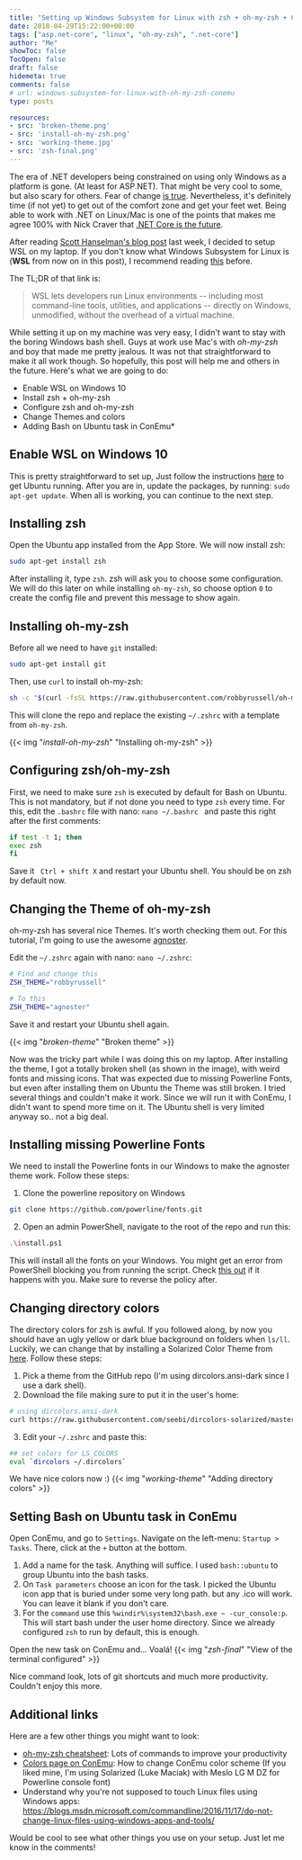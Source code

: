 ```yaml
---
title: "Setting up Windows Subsystem for Linux with zsh + oh-my-zsh + ConEmu"
date: 2018-04-29T15:22:00+00:00
tags: ["asp.net-core", "linux", "oh-my-zsh", ".net-core"]
author: "Me"
showToc: false
TocOpen: false
draft: false
hidemeta: true
comments: false
# url: windows-subsystem-for-linux-with-oh-my-zsh-conemu
type: posts

resources:
- src: 'broken-theme.png'
- src: 'install-oh-my-zsh.png'
- src: 'working-theme.jpg'
- src: 'zsh-final.png'
---
```


The era of .NET developers being constrained on using only Windows as a platform is gone. (At least for ASP.NET). That might be very cool to some, but also scary for others. Fear of change [is true](https://www.huffingtonpost.com/heidi-grant-halvorson-phd/why-we-dont-like-change_b_1072702.html). Nevertheless, it's definitely time (if not yet) to get out of the comfort zone and get your feet wet. Being able to work with .NET on Linux/Mac is one of the points that makes me agree 100% with Nick Craver that [.NET Core is the future](https://twitter.com/Nick_Craver/status/990317621559156736).

After reading [Scott Hanselman's blog post](https://www.hanselman.com/blog/SettingUpAShinyDevelopmentEnvironmentWithinLinuxOnWindows10.aspx) last week, I decided to setup WSL on my laptop. If you don't know what Windows Subsystem for Linux is (**WSL** from now on in this post), I recommend reading [this](https://docs.microsoft.com/en-us/windows/wsl/about/) before.

The TL;DR of that link is: 
> WSL lets developers run Linux environments -- including most command-line tools, utilities, and applications -- directly on Windows, unmodified, without the overhead of a virtual machine.
> 

While setting it up on my machine was very easy, I didn't want to stay with the boring Windows bash shell. Guys at work use Mac's with *oh-my-zsh* and boy that made me pretty jealous. It was not that straightforward to make it all work though. So hopefully, this post will help me and others in the future. Here's what we are going to do:

* Enable WSL on Windows 10
* Install zsh + oh-my-zsh
* Configure zsh and oh-my-zsh
* Change Themes and colors
* Adding Bash on Ubuntu task in ConEmu* 

## Enable WSL on Windows 10

This is pretty straightforward to set up, Just follow the instructions [here](https://docs.microsoft.com/en-us/windows/wsl/install-win10) to get Ubuntu running. After you are in, update the packages, by running:  `sudo apt-get update`. When all is working, you can continue to the next step.

## Installing zsh

Open the Ubuntu app installed from the App Store. We will now install zsh:

```bash
sudo apt-get install zsh
```

After installing it, type `zsh`. zsh will ask you to choose some configuration. We will do this later on while installing `oh-my-zsh`, so choose option `0` to create the config file and prevent this message to show again.

## Installing oh-my-zsh

Before all we need to have `git` installed:

```bash
sudo apt-get install git
```

Then, use `curl` to install oh-my-zsh:

```bash
sh -c "$(curl -fsSL https://raw.githubusercontent.com/robbyrussell/oh-my-zsh/master/tools/install.sh)"
```

This will clone the repo and replace the existing `~/.zshrc` with a template from `oh-my-zsh`.

{{< img "*install-oh-my-zsh*" "Installing oh-my-zsh" >}}

## Configuring zsh/oh-my-zsh

First, we need to make sure `zsh` is executed by default for Bash on Ubuntu. This is not mandatory, but if not done you need to type `zsh` every time. For this, edit the `.bashrc` file with nano: `nano ~/.bashrc ` and paste this right after the first comments:


```bash
if test -t 1; then
exec zsh
fi
```

Save it ` Ctrl + shift X` and restart your Ubuntu shell. You should be on zsh by default now.

## Changing the Theme of oh-my-zsh

oh-my-zsh has several nice Themes. It's worth checking them out. For this tutorial, I'm going to use the awesome [agnoster](https://github.com/agnoster/agnoster-zsh-theme). 

Edit the `~/.zshrc` again with nano: `nano ~/.zshrc`:

```bash
# Find and change this
ZSH_THEME="robbyrussell"

# To this
ZSH_THEME="agnoster"
```

Save it and restart your Ubuntu shell again. 

{{< img "*broken-theme*" "Broken theme" >}}

Now was the tricky part while I was doing this on my laptop. After installing the theme, I got a totally broken shell (as shown in the image), with weird fonts and missing icons. That was expected due to missing Powerline Fonts, but even after installing them on Ubuntu the Theme was still broken. I tried several things and couldn't make it work. Since we will run it with ConEmu, I didn't want to spend more time on it. The Ubuntu shell is very limited anyway so.. not a big deal.

## Installing missing Powerline Fonts

We need to install the Powerline fonts in our Windows to make the agnoster theme work. Follow these steps:

1. Clone the powerline repository on Windows

```bash
git clone https://github.com/powerline/fonts.git
```

2. Open an admin PowerShell, navigate to the root of the repo and run this:

```bash
.\install.ps1
```

This will install all the fonts on your Windows. You might get an error from PowerShell blocking you from running the script. Check [this out](https://stackoverflow.com/questions/4037939/powershell-says-execution-of-scripts-is-disabled-on-this-system) if it happens with you. Make sure to reverse the policy after.

## Changing directory colors

The directory colors for zsh is awful. If you followed along, by now you should have an ugly yellow or dark blue background on folders when `ls/ll`. Luckily, we can change that by installing a Solarized Color Theme from [here](https://github.com/seebi/dircolors-solarized). Follow these steps:

1. Pick a theme from the GitHub repo (I'm using dircolors.ansi-dark since I use a dark shell).
2. Download the file making sure to put it in the user's home:

```bash
# using dircolors.ansi-dark
curl https://raw.githubusercontent.com/seebi/dircolors-solarized/master/dircolors.ansi-dark --output ~/.dircolors
```

3. Edit your `~/.zshrc` and paste this:

```bash
## set colors for LS_COLORS
eval `dircolors ~/.dircolors`
```
    
We have nice colors now :)
{{< img "*working-theme*" "Adding directory colors" >}}

## Setting Bash on Ubuntu task in ConEmu

Open ConEmu, and go to `Settings`. Navigate on the left-menu: `Startup > Tasks`. There, click at the `+` button at the bottom.

1. Add a name for the task. Anything will suffice. I used `bash::ubuntu` to group Ubuntu into the bash tasks.
2. On `Task parameters` choose an icon for the task. I picked the Ubuntu icon app that is buried under some very long path. but any .ico will work. You can leave it blank if you don't care.
3. For the `command` use this `%windir%\system32\bash.exe ~ -cur_console:p`. This will start bash under the user home directory. Since we already configured `zsh` to run by default, this is enough.

Open the new task on ConEmu and... Voalá!
{{< img "*zsh-final*" "View of the terminal configured" >}}

Nice command look, lots of git shortcuts and much more productivity. Couldn't enjoy this more.

## Additional links

Here are a few other things you might want to look:

* [oh-my-zsh cheatsheet](https://github.com/robbyrussell/oh-my-zsh/wiki/Cheatsheet): Lots of commands to improve your productivity
* [Colors page on ConEmu](https://conemu.github.io/en/SettingsColors.html): How to change ConEmu color scheme (If you liked mine, I'm using Solarized (Luke Maciak) with Meslo LG M DZ for Powerline console font)
* Understand why you're not supposed to touch Linux files using Windows apps: https://blogs.msdn.microsoft.com/commandline/2016/11/17/do-not-change-linux-files-using-windows-apps-and-tools/

Would be cool to see what other things you use on your setup. Just let me know in the comments! 
